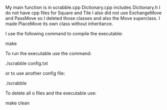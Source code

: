My main function is in scrabble.cpp
Dictionary.cpp includes Dictionary.h
I do not have cpp files for Square and Tile
I also did not use ExchangeMove and PassMove so I deleted those classes and also the Move superclass. I made PlaceMove its own class without inheritance.

I use the following command to compile the executable:

make

To run the executable use the command:

./scrabble config.txt

or to use another config file:

./scrabble <config file>

To delete all o files and the executable use:

make clean
